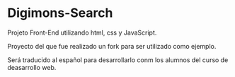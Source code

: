 # Digimons-Search
Projeto Front-End utilizando html, css y JavaScript.

Proyecto del que fue realizado un fork para ser utilizado como ejemplo.

Será traducido al español para desarrollarlo conm los alumnos del curso de deasarrollo web.
